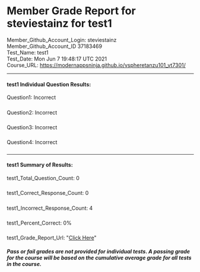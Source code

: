 # Member Grade Report for steviestainz for test1  
   
Member_Github_Account_Login: steviestainz  
Member_Github_Account_ID 37183469  
Test_Name: test1  
Test_Date: Mon Jun  7 19:48:17 UTC 2021  
Course_URL: https://modernappsninja.github.io/vspheretanzu101_vt7301/  
   
---  
#### test1 Individual Question Results:  
Question1: Incorrect  
#####  
Question2: Incorrect  
#####  
Question3: Incorrect  
#####  
Question4: Incorrect  
#####  
---  
#### test1 Summary of Results:  
test1_Total_Question_Count: 0  
#####  
test1_Correct_Response_Count: 0  
#####  
test1_Incorrect_Response_Count: 4  
#####  
test1_Percent_Correct: 0%  
#####  
test1_Grade_Report_Url: "[Click Here](https://github.com/modernappsninjas/steviestainz/blob/main/static/userdata/courses/vspheretanzu101_vt7301/grade_report.pr745.test1.md)"
##### Pass or fail grades are not provided for individual tests. A passing grade for the course will be based on the cumulative average grade for all tests in the course.  
